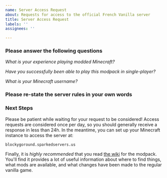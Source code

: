 ```yaml
---
name: Server Access Request
about: Requests for access to the official French Vanilla server
title: Server Access Request
labels: ''
assignees: ''

---
```


### Please answer the following questions

*What is your experience playing modded Minecraft?*

*Have you successfully been able to play *this modpack* in single-player?*

*What is your Minecraft username?*

### Please re-state the server rules in your own words

### Next Steps

Please be patient while waiting for your request to be considered!  Access requests are considered
once per day, so you should generally receive a response in less than 24h.  In the meantime, you can
set up your Minecraft instance to access the server at:

`blockygoround.sparkedservers.us`

Finally, it is *highly recommended* that you read [the
wiki](https://github.com/tungstonminer/blocky-go-round/wiki) for the modpack.  You'll find it
provides a lot of useful information about where to find things, what mods are available, and what
changes have been made to the regular vanilla game.
